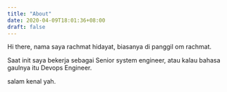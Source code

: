 ```yaml
---
title: "About"
date: 2020-04-09T18:01:36+08:00
draft: false
---
```



Hi there, nama saya rachmat hidayat, biasanya di panggil om rachmat.

Saat init saya bekerja sebagai Senior system engineer, atau kalau bahasa gaulnya itu Devops Engineer.

salam kenal yah.

